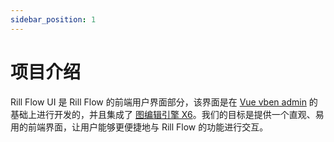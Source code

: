 ```yaml
---
sidebar_position: 1
---
```


# 项目介绍

Rill Flow UI 是 Rill Flow 的前端用户界面部分，该界面是在 [Vue vben admin](https://github.com/vbenjs/vue-vben-admin) 的基础上进行开发的，并且集成了 [图编辑引擎 X6](https://x6.antv.antgroup.com/)。我们的目标是提供一个直观、易用的前端界面，让用户能够更便捷地与 Rill Flow 的功能进行交互。
